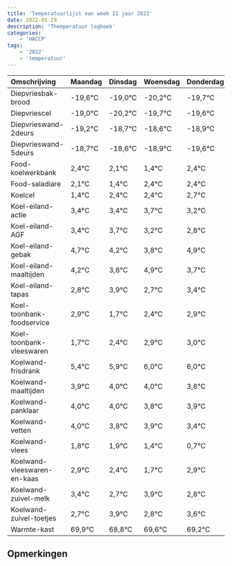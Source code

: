 ```yaml
---
title: 'Temperatuurlijst van week 21 jaar 2022'
date: 2022-05-29
description: 'Themperatuur logboek'
categories:
    - 'HACCP'
tags:
    - '2022'
    - 'temperatuur'
---
```

|Omschrijving|Maandag|Dinsdag|Woensdag|Donderdag|Vrijdag|Zaterdag|Zondag|
|:---|:---|:---|:---|:---|:---|:---|:---|
|Diepvriesbak-brood|-19,6°C|-19,0°C|-20,2°C|-19,7°C|-19,6°C|-19,9°C|-20,6°C|
|Diepvriescel|-19,0°C|-20,2°C|-19,7°C|-19,6°C|-19,9°C|-20,6°C|-19,6°C|
|Diepvrieswand-2deurs|-19,2°C|-18,7°C|-18,6°C|-18,9°C|-19,6°C|-18,6°C|-18,6°C|
|Diepvrieswand-5deurs|-18,7°C|-18,6°C|-18,9°C|-19,6°C|-18,6°C|-18,6°C|-18,3°C|
|Food-koelwerkbank|2,4°C|2,1°C|1,4°C|2,4°C|2,4°C|2,7°C|2,2°C|
|Food-saladiare|2,1°C|1,4°C|2,4°C|2,4°C|2,7°C|2,2°C|1,8°C|
|Koelcel|1,4°C|2,4°C|2,4°C|2,7°C|2,2°C|1,8°C|2,9°C|
|Koel-eiland-actie|3,4°C|3,4°C|3,7°C|3,2°C|2,8°C|3,9°C|2,7°C|
|Koel-eiland-AGF|3,4°C|3,7°C|3,2°C|2,8°C|3,9°C|2,7°C|3,4°C|
|Koel-eiland-gebak|4,7°C|4,2°C|3,8°C|4,9°C|3,7°C|4,4°C|4,9°C|
|Koel-eiland-maaltijden|4,2°C|3,8°C|4,9°C|3,7°C|4,4°C|4,9°C|5,0°C|
|Koel-eiland-tapas|2,8°C|3,9°C|2,7°C|3,4°C|3,9°C|4,0°C|4,0°C|
|Koel-toonbank-foodservice|2,9°C|1,7°C|2,4°C|2,9°C|3,0°C|3,0°C|2,8°C|
|Koel-toonbank-vleeswaren|1,7°C|2,4°C|2,9°C|3,0°C|3,0°C|2,8°C|2,9°C|
|Koelwand-frisdrank|5,4°C|5,9°C|6,0°C|6,0°C|5,8°C|5,9°C|5,4°C|
|Koelwand-maaltijden|3,9°C|4,0°C|4,0°C|3,8°C|3,9°C|3,4°C|2,7°C|
|Koelwand-panklaar|4,0°C|4,0°C|3,8°C|3,9°C|3,4°C|2,7°C|3,9°C|
|Koelwand-vetten|4,0°C|3,8°C|3,9°C|3,4°C|2,7°C|3,9°C|2,8°C|
|Koelwand-vlees|1,8°C|1,9°C|1,4°C|0,7°C|1,9°C|0,8°C|1,6°C|
|Koelwand-vleeswaren-en-kaas|2,9°C|2,4°C|1,7°C|2,9°C|1,8°C|2,6°C|2,2°C|
|Koelwand-zuivel-melk|3,4°C|2,7°C|3,9°C|2,8°C|3,6°C|3,2°C|3,7°C|
|Koelwand-zuivel-toetjes|2,7°C|3,9°C|2,8°C|3,6°C|3,2°C|3,7°C|4,0°C|
|Warmte-kast|69,9°C|68,8°C|69,6°C|69,2°C|69,7°C|70,0°C|69,4°C|

## Opmerkingen


